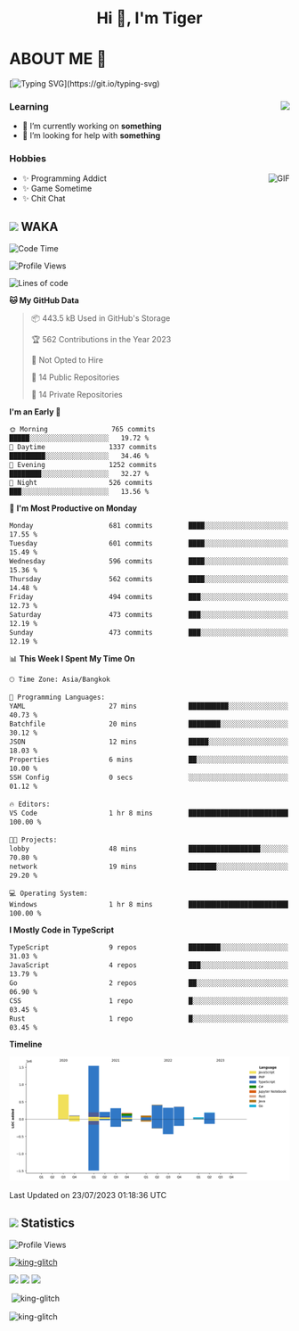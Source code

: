 <h1 align="center">Hi 👋, I'm Tiger</h1>




# ABOUT ME 💬

[![Typing SVG](https://readme-typing-svg.herokuapp.com?color=22F771&vCenter=true&lines=A+perssionate+developer+from+nowhere.)](https://git.io/typing-svg)

<div>
 <img align="right" src="https://spotify-github-profile.vercel.app/api/view?uid=12129734423&cover_image=false&theme=default&bar_color=22d016&bar_color_cover=true" />
 <h3>Learning</h3>
 
 <ul>
  <li>🔭 I’m currently working on <b>something</b></li>
  <li>🤝 I’m looking for help with <b>something</b></li>
 </ul>
 
</div>
<div>
 <h3>Hobbies</h3>
 <img align="right" height="475px"  alt="GIF" src="https://i.pinimg.com/originals/1f/b7/db/1fb7dbee557e5ed509f7517da8a84d58.gif" />
 <ul>
  <li>✨ Programming Addict</li>
  <li>✨ Game Sometime</li>
  <li>✨ Chit Chat</li>
 </ul>
 
</div>



## <img height="40" src="https://raw.githubusercontent.com/innng/innng/master/assets/kyubey.gif"/> WAKA

<!--START_SECTION:waka-->
![Code Time](http://img.shields.io/badge/Code%20Time-1%2C384%20hrs%2040%20mins-blue)

![Profile Views](http://img.shields.io/badge/Profile%20Views-0-blue)

![Lines of code](https://img.shields.io/badge/From%20Hello%20World%20I%27ve%20Written-4.5%20million%20lines%20of%20code-blue)

**🐱 My GitHub Data** 

> 📦 443.5 kB Used in GitHub's Storage 
 > 
> 🏆 562 Contributions in the Year 2023
 > 
> 🚫 Not Opted to Hire
 > 
> 📜 14 Public Repositories 
 > 
> 🔑 14 Private Repositories 
 > 
**I'm an Early 🐤** 

```text
🌞 Morning                765 commits         █████░░░░░░░░░░░░░░░░░░░░   19.72 % 
🌆 Daytime                1337 commits        █████████░░░░░░░░░░░░░░░░   34.46 % 
🌃 Evening                1252 commits        ████████░░░░░░░░░░░░░░░░░   32.27 % 
🌙 Night                  526 commits         ███░░░░░░░░░░░░░░░░░░░░░░   13.56 % 
```
📅 **I'm Most Productive on Monday** 

```text
Monday                   681 commits         ████░░░░░░░░░░░░░░░░░░░░░   17.55 % 
Tuesday                  601 commits         ████░░░░░░░░░░░░░░░░░░░░░   15.49 % 
Wednesday                596 commits         ████░░░░░░░░░░░░░░░░░░░░░   15.36 % 
Thursday                 562 commits         ████░░░░░░░░░░░░░░░░░░░░░   14.48 % 
Friday                   494 commits         ███░░░░░░░░░░░░░░░░░░░░░░   12.73 % 
Saturday                 473 commits         ███░░░░░░░░░░░░░░░░░░░░░░   12.19 % 
Sunday                   473 commits         ███░░░░░░░░░░░░░░░░░░░░░░   12.19 % 
```


📊 **This Week I Spent My Time On** 

```text
🕑︎ Time Zone: Asia/Bangkok

💬 Programming Languages: 
YAML                     27 mins             ██████████░░░░░░░░░░░░░░░   40.73 % 
Batchfile                20 mins             ████████░░░░░░░░░░░░░░░░░   30.12 % 
JSON                     12 mins             █████░░░░░░░░░░░░░░░░░░░░   18.03 % 
Properties               6 mins              ██░░░░░░░░░░░░░░░░░░░░░░░   10.00 % 
SSH Config               0 secs              ░░░░░░░░░░░░░░░░░░░░░░░░░   01.12 % 

🔥 Editors: 
VS Code                  1 hr 8 mins         █████████████████████████   100.00 % 

🐱‍💻 Projects: 
lobby                    48 mins             ██████████████████░░░░░░░   70.80 % 
network                  19 mins             ███████░░░░░░░░░░░░░░░░░░   29.20 % 

💻 Operating System: 
Windows                  1 hr 8 mins         █████████████████████████   100.00 % 
```

**I Mostly Code in TypeScript** 

```text
TypeScript               9 repos             ████████░░░░░░░░░░░░░░░░░   31.03 % 
JavaScript               4 repos             ███░░░░░░░░░░░░░░░░░░░░░░   13.79 % 
Go                       2 repos             ██░░░░░░░░░░░░░░░░░░░░░░░   06.90 % 
CSS                      1 repo              █░░░░░░░░░░░░░░░░░░░░░░░░   03.45 % 
Rust                     1 repo              █░░░░░░░░░░░░░░░░░░░░░░░░   03.45 % 
```



**Timeline**

![Lines of Code chart](https://raw.githubusercontent.com/king-glitch/king-glitch/main/assets/bar_graph.png)


 Last Updated on 23/07/2023 01:18:36 UTC
<!--END_SECTION:waka-->
## <img height="40" src="https://raw.githubusercontent.com/innng/innng/master/assets/kyubey.gif"/> Statistics
![Profile Views](https://komarev.com/ghpvc/?username=king-glitch)  

<p align="left"> 
 <a href="https://github.com/ryo-ma/github-profile-trophy">
  <img src="https://github-profile-trophy.vercel.app/?username=king-glitch&theme=dracula" alt="king-glitch" />
 </a> </p>

![](https://github-profile-summary-cards.vercel.app/api/cards/profile-details?username=king-glitch&theme=dracula)
![](https://github-profile-summary-cards.vercel.app/api/cards/stats?username=king-glitch&theme=dracula) 
![](https://github-profile-summary-cards.vercel.app/api/cards/productive-time?username=king-glitch&theme=dracula)


<p>&nbsp;<img align="center" src="https://github-readme-stats.vercel.app/api?username=king-glitch&theme=dracula" alt="king-glitch" /></p>

<p><img align="center" src="https://github-readme-streak-stats.herokuapp.com/?user=king-glitch&theme=dracula" alt="king-glitch" /></p>
